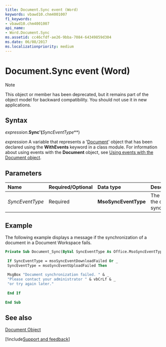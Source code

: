 ```yaml
---
title: Document.Sync event (Word)
keywords: vbawd10.chm4001007
f1_keywords:
- vbawd10.chm4001007
api_name:
- Word.Document.Sync
ms.assetid: cc46cfdf-ae26-9bba-7084-64349859d304
ms.date: 06/08/2017
ms.localizationpriority: medium
---
```



# Document.Sync event (Word)

> [!NOTE] 
> This object or member has been deprecated, but it remains part of the object model for backward compatibility. You should not use it in new applications.


## Syntax

_expression_.**Sync'(**_SyncEventType_**)

_expression_ A variable that represents a '[Document](Word.Document.md)' object that has been declared using the **WithEvents** keyword in a class module. For information about using events with the **Document** object, see [Using events with the Document object](../word/Concepts/Objects-Properties-Methods/using-events-with-the-document-object.md).


## Parameters



|Name|Required/Optional|Data type|Description|
|:-----|:-----|:-----|:-----|
| _SyncEventType_|Required| **MsoSyncEventType**|The status of the document synchronization.|

## Example

The following example displays a message if the synchronization of a document in a Document Workspace fails.


```vb
Private Sub Document_Sync(ByVal SyncEventType As Office.MsoSyncEventType) 
 
 If SyncEventType = msoSyncEventDownloadFailed Or _ 
 SyncEventType = msoSyncEventUploadFailed Then 
 
 MsgBox "Document synchronization failed. " & _ 
 "Please contact your administrator " & vbCrLf & _ 
 "or try again later." 
 
 End If 
 
End Sub
```


## See also


[Document Object](Word.Document.md)

[!include[Support and feedback](~/includes/feedback-boilerplate.md)]